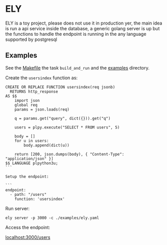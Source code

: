 # ELY

ELY is a toy project, please does not use it in production yer, the main idea is run a api service inside the database, a generic golang server is up but the functions to handle the endpoint is running in the any language supported by postgresql

## Examples

See the [Makefile](Makefile) the task `build_and_run` and the [examples](examples/) directory.

Create the `usersindex` function as:

````
CREATE OR REPLACE FUNCTION usersindex(req jsonb)
  RETURNS http_response
AS $$
    import json
    global req
    params = json.loads(req)

    q = params.get("query", dict({})).get("q")

    users = plpy.execute("SELECT * FROM users", 5)

    body = []
    for u in users:
        body.append(dict(u))

    return [200, json.dumps(body), { "Content-Type": "application/json" }]
$$ LANGUAGE plpython3u;
```

Setup the endpoint:

```
endpoint:
  - path: "/users"
    function: 'usersindex'
````

Run server:

```
ely server -p 3000 -c ./examples/ely.yaml
```

Access the endpoint:

[localhost:3000/users](https://localhost:3000/users)
